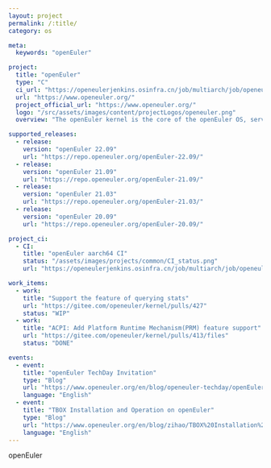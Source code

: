 ```yaml
---
layout: project
permalink: /:title/
category: os

meta:
  keywords: "openEuler"

project:
  title: "openEuler"
  type: "C"
  ci_url: "https://openeulerjenkins.osinfra.cn/job/multiarch/job/openeuler"
  url: "https://www.openeuler.org/"
  project_official_url: "https://www.openeuler.org/"
  logo: "/src/assets/images/content/projectLogos/openeuler.png"
  overview: "The openEuler kernel is the core of the openEuler OS, serving as the foundation of system performance and stability and a bridge between processors, devices, and services."

supported_releases:
  - release:
    version: "openEuler 22.09"
    url: "https://repo.openeuler.org/openEuler-22.09/"
  - release:
    version: "openEuler 21.09"
    url: "https://repo.openeuler.org/openEuler-21.09/"
  - release:
    version: "openEuler 21.03"
    url: "https://repo.openeuler.org/openEuler-21.03/"
  - release:
    version: "openEuler 20.09"
    url: "https://repo.openeuler.org/openEuler-20.09/"

project_ci:
  - CI:
    title: "openEuler aarch64 CI"
    status: "/assets/images/projects/common/CI_status.png"
    url: "https://openeulerjenkins.osinfra.cn/job/multiarch/job/openeuler/job/aarch64/job/kernel/"

work_items:
  - work:
    title: "Support the feature of querying stats"
    url: "https://gitee.com/openeuler/kernel/pulls/427"
    status: "WIP"
  - work:
    title: "ACPI: Add Platform Runtime Mechanism(PRM) feature support"
    url: "https://gitee.com/openeuler/kernel/pulls/413/files"
    status: "DONE"

events:
  - event:
    title: "openEuler TechDay Invitation"
    type: "Blog"
    url: "https://www.openeuler.org/en/blog/openeuler-techday/openEuler%20TechDay%20Invitation.html"
    language: "English"
  - event:
    title: "TBOX Installation and Operation on openEuler"
    type: "Blog"
    url: "https://www.openeuler.org/en/blog/zihao/TBOX%20Installation%20and%20Operation%20on%20openEuler.html"
    language: "English"
---
```


<p>openEuler</p>
